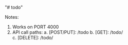 "# todo" 

Notes:
  1. Works on PORT 4000
  2. API call paths:
      a. [POST/PUT]: /todo
      b. [GET]: /todo/<search text>
      c. [DELETE]: /todo/<id>
